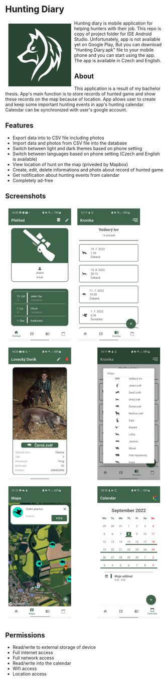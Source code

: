 # Hunting Diary

<img src="readme/ic_launcher_white_wolf-playstore.png" align="left" width="200" hspace="10" vspace="10">

Hunting diary is mobile application for helping hunters with their job. This repo is copy of project folder for IDE Android Studio. Unfortunately, app is not available yet on Google Play, But you can download "Hunting Diary.apk" file to your mobile phone and you can start using the app. The app is available in Czech and English.

## About
This application is a result of my bachelor thesis. App's main function is to store records of hunted game and show these records on the map because of location. App allows user to create and keep some important hunting events in app's hunting calendar. Calendar can be synchronized with user's google account.

## Features
 
 - Export data into to CSV file including photos
 - Import data and photos from CSV file into the database
 - Switch between light and dark themes based on phone setting
 - Switch between languages based on phone setting (Czech and English is available)
 - View location of hunt on the map (priveded by Mapbox)
 - Create, edit, delete informations and photo about record of hunted game
 - Get notification about hunting events from calendar
 - Completely ad-free

## Screenshots

<img src="/readme/homeScreenExample.jpg" align="left" width="200" hspace="10" vspace="10">
<img src="/readme/huntingChronicle.jpg" align="center" width="200" hspace="10" vspace="10">
<img src="/readme/animalEnums.jpg" align="right" width="200" hspace="10" vspace="10">
<img src="/readme/detailItemPart1.jpg" align="left" width="200" hspace="10" vspace="10">
<img src="/readme/detailAnimalMarker.jpg" align="center" width="200" hspace="10" vspace="10">
<img src="/readme/calendarExample.jpg" align="right" width="200" hspace="10" vspace="10">

## Permissions

- Read/write to external storage of device
- Full internet access
- Full network access
- Read/write into the calendar
- Wifi access
- Location access
